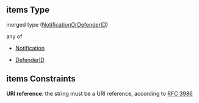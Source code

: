 ## items Type

merged type ([NotificationOrDefenderID](definitions-definitions-fortamonitor-properties-notifyconfig-properties-channels-notificationordefenderid.md))

any of

*   [Notification](definitions-definitions-notification.md "check type definition")

*   [DefenderID](definitions-definitions-defenderid.md "check type definition")

## items Constraints

**URI reference**: the string must be a URI reference, according to [RFC 3986](https://tools.ietf.org/html/rfc3986 "check the specification")
